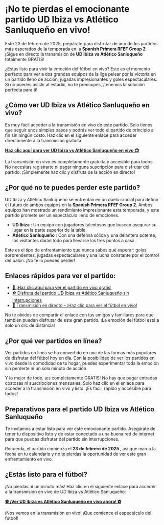 # ¡No te pierdas el emocionante partido UD Ibiza vs Atlético Sanluqueño en vivo!

Este 23 de febrero de 2025, prepárate para disfrutar de uno de los partidos más esperados de la temporada en la **Spanish Primera RFEF Group 2**. ¡Sigue en directo la transmisión de **UD Ibiza vs Atlético Sanluqueño** totalmente GRATIS!

¿Estás listo para vivir la emoción del fútbol en vivo? Este es el momento perfecto para ver a dos grandes equipos de la liga pelear por la victoria en un partido lleno de acción, jugadas impresionantes y goles espectaculares. Si no puedes asistir al estadio, no te preocupes, ¡tenemos la solución perfecta para ti!

## ¿Cómo ver UD Ibiza vs Atlético Sanluqueño en vivo?

Es muy fácil acceder a la transmisión en vivo de este partido. Solo tienes que seguir unos simples pasos y podrás ver todo el partido de principio a fin sin ningún costo. Haz clic en el siguiente enlace para acceder directamente a la transmisión gratuita:

[**Haz clic aquí para ver UD Ibiza vs Atlético Sanluqueño en vivo 📺**](https://tinyurl.com/livestreamfreeo?st=UD+Ibiza+vs+Atl%C3%A9tico+Sanluque%C3%B1o&si=gh)

La transmisión en vivo es completamente gratuita y accesible para todos. No necesitas registrarte ni pagar ninguna suscripción para disfrutar del partido. ¡Simplemente haz clic y disfruta de la acción en directo!

## ¿Por qué no te puedes perder este partido?

UD Ibiza y Atlético Sanluqueño se enfrentan en un duelo crucial para definir el futuro de ambos equipos en la **Spanish Primera RFEF Group 2**. Ambos equipos han mostrado un rendimiento impresionante esta temporada, y este partido promete ser un espectáculo lleno de emociones.

- **UD Ibiza** : Un equipo con jugadores talentosos que buscan asegurar su lugar en la parte superior de la tabla.
- **Atlético Sanluqueño** : Con una defensa sólida y una delantera potente, los visitantes darán todo para llevarse los tres puntos a casa.

Este es el tipo de enfrentamiento que nunca sabes qué esperar: goles sorprendentes, jugadas espectaculares y una lucha constante por el control del balón. ¡No te lo puedes perder!

## Enlaces rápidos para ver el partido:

- [🔴 ¡Haz clic aquí para ver el partido en vivo gratis!](https://tinyurl.com/livestreamfreeo?st=UD+Ibiza+vs+Atl%C3%A9tico+Sanluque%C3%B1o&si=gh)
- [⚽ Disfruta del partido UD Ibiza vs Atlético Sanluqueño sin interrupciones](https://tinyurl.com/livestreamfreeo?st=UD+Ibiza+vs+Atl%C3%A9tico+Sanluque%C3%B1o&si=gh)
- [🎥 Transmisión en directo – ¡Haz clic para ver el fútbol en vivo!](https://tinyurl.com/livestreamfreeo?st=UD+Ibiza+vs+Atl%C3%A9tico+Sanluque%C3%B1o&si=gh)

No te olvides de compartir el enlace con tus amigos y familiares para que también puedan disfrutar de este gran partido. ¡La emoción del fútbol está a solo un clic de distancia!

## ¿Por qué ver partidos en línea?

Ver partidos en línea se ha convertido en una de las formas más populares de disfrutar del fútbol hoy en día. Con la posibilidad de ver los partidos en vivo desde la comodidad de tu hogar, puedes experimentar toda la emoción sin perderte ni un solo minuto de acción.

Y lo mejor de todo, ¡es completamente GRATIS! No hay que pagar entradas costosas ni suscripciones mensuales. Solo haz clic en el enlace para acceder a la transmisión en vivo y listo. ¡Es fácil, rápido y accesible para todos!

## Preparativos para el partido UD Ibiza vs Atlético Sanluqueño

Te invitamos a estar listo para ver este emocionante partido. Asegúrate de tener tu dispositivo listo y de estar conectado a una buena red de internet para que puedas disfrutar del partido sin interrupciones.

Recuerda, el partido comienza el **23 de febrero de 2025** , así que marca la fecha en tu calendario y no te pierdas la oportunidad de ver este gran enfrentamiento en vivo.

## ¿Estás listo para el fútbol?

¡No pierdas ni un minuto más! Haz clic en el siguiente enlace para acceder a la transmisión en vivo de UD Ibiza vs Atlético Sanluqueño:

[**⚽ ¡Ver UD Ibiza vs Atlético Sanluqueño en vivo ahora! ⚽**](https://tinyurl.com/livestreamfreeo?st=UD+Ibiza+vs+Atl%C3%A9tico+Sanluque%C3%B1o&si=gh)

¡Nos vemos en la transmisión en vivo! ¡Que comience el espectáculo del fútbol!
